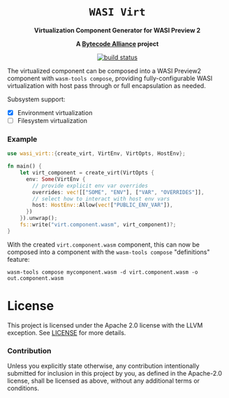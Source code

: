 <div align="center">
  <h1><code>WASI Virt</code></h1>

  <p>
    <strong>Virtualization Component Generator for WASI Preview 2</strong>
  </p>

  <strong>A <a href="https://bytecodealliance.org/">Bytecode Alliance</a> project</strong>

  <p>
    <a href="https://github.com/bytecodealliance/jco/actions?query=workflow%3ACI"><img src="https://github.com/bytecodealliance/jco/workflows/CI/badge.svg" alt="build status" /></a>
  </p>
</div>

The virtualized component can be composed into a WASI Preview2 component with `wasm-tools compose`, providing fully-configurable WASI virtualization with host pass through or full encapsulation as needed.

Subsystem support:

- [x] Environment virtualization
- [ ] Filesystem virtualization

### Example

```rs
use wasi_virt::{create_virt, VirtEnv, VirtOpts, HostEnv};

fn main() {
    let virt_component = create_virt(VirtOpts {
      env: Some(VirtEnv {
        // provide explicit env var overrides
        overrides: vec![["SOME", "ENV"], ["VAR", "OVERRIDES"]],
        // select how to interact with host env vars
        host: HostEnv::Allow(vec!["PUBLIC_ENV_VAR"]),
      })
    }).unwrap();
    fs::write("virt.component.wasm", virt_component)?;
}
```

With the created `virt.component.wasm` component, this can now be composed into a component with the `wasm-tools compose` "definitions" feature:

```
wasm-tools compose mycomponent.wasm -d virt.component.wasm -o out.component.wasm
```

# License

This project is licensed under the Apache 2.0 license with the LLVM exception.
See [LICENSE](LICENSE) for more details.

### Contribution

Unless you explicitly state otherwise, any contribution intentionally submitted
for inclusion in this project by you, as defined in the Apache-2.0 license,
shall be licensed as above, without any additional terms or conditions.
